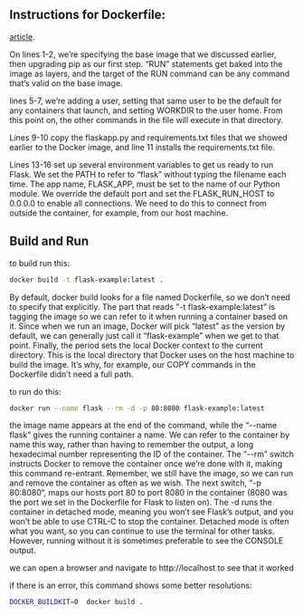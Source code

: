## Instructions for Dockerfile:
[article](https://codesolid.com/how-to-use-docker-with-python/).  

On lines 1-2, we’re specifying the base image that we discussed earlier, then upgrading pip as our first step. “RUN” statements get baked into the image as layers, and the target of the RUN command can be any command that’s valid on the base image.  

lines 5-7, we’re adding a user, setting that same user to be the default for any containers that launch, and setting WORKDIR to the user home. From this point on, the other commands in the file will execute in that directory.

Lines 9-10 copy the flaskapp.py and requirements.txt files that we showed earlier to the Docker image, and line 11 installs the requirements.txt file.

Lines 13-16 set up several environment variables to get us ready to run Flask. We set the PATH to refer to “flask” without typing the filename each time. The app name, FLASK_APP, must be set to the name of our Python module. We override the default port and set the FLASK_RUN_HOST to 0.0.0.0 to enable all connections. We need to do this to connect from outside the container, for example, from our host machine.  

## Build and Run

to build run this:  
```bash
docker build -t flask-example:latest .
```  
By default, docker build looks for a file named Dockerfile, so we don’t need to specify that explicitly. The part that reads "-t flask-example:latest” is tagging the image so we can refer to it when running a container based on it. Since when we run an image, Docker will pick “latest” as the version by default, we can generally just call it “flask-example” when we get to that point. Finally, the period sets the local Docker context to the current directory. This is the local directory that Docker uses on the host machine to build the image. It’s why, for example, our COPY commands in the Dockerfile didn’t need a full path.  

to run do this:  
```bash
docker run --name flask --rm -d -p 80:8080 flask-example:latest
```  

the image name appears at the end of the command, while the “--name flask” gives the running container a name. We can refer to the container by name this way, rather than having to remember the output, a long hexadecimal number representing the ID of the container. The “--rm” switch instructs Docker to remove the container once we’re done with it, making this command re-entrant. Remember, we still have the image, so we can run and remove the container as often as we wish. The next switch, “-p 80:8080“, maps our hosts port 80 to port 8080 in the container (8080 was the port we set in the Dockerfile for Flask to listen on). The -d runs the container in detached mode, meaning you won’t see Flask’s output, and you won’t be able to use CTRL-C to stop the container. Detached mode is often what you want, so you can continue to use the terminal for other tasks. However, running without it is sometimes preferable to see the CONSOLE output.  

we can open a browser and navigate to http://localhost to see that it worked  

if there is an error, this command shows some better resolutions:  
```bash
DOCKER_BUILDKIT=0  docker build .
```  
